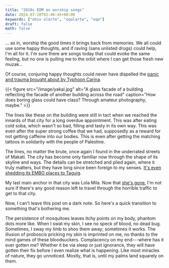 ```yaml
---
title: "2010s EDM as worship songs"
date: 2024-07-28T02:48:45+08:00
keywords: ["ohio olarte", "oqolarte", "oqo"]
draft: false
math: false
---
```


... as in, worship the good times it brings back from memories. We all
could use some happy thoughts, and if raving (sans unlisted drugs) could
help, I'm all for it. I'm sure there are songs today that could evoke
the same feeling, but no one is pulling me to the orbit where I can get
those fresh new muzak...

Of course, conjuring happy thoughts could never have dispelled the
[panic and trauma brought about by Typhoon Carina](https://newsinfo.inquirer.net/1965762/21-dead-after-typhoon-carina-pounds-ph-pnp).


{{< figure src="/image/yakal.jpg" alt="A glass facade of a building reflecting the facade of another building across the road" caption="How does boring glass could have class? Through amateur photography, maybe." >}}

The lines like these on the building were still in tact when we reached
the innards of that city for a long overdue appointment. This was after
eating cold soba, which wasn't so bad, filling and tasty in its own way.
This was even after the super strong coffee that we had, supposedly as a
reward for not getting caffeine into our bodies. This is even after
getting the matching tattoos in solidarity with the people of Palestine.


The lines, no matter the brute, once again I found in the underrated
streets of Makati. The city has become only familiar now through the
shape of its skyline and ways. The details can be stretched and plied
again, where it truly matters, but they have
long since been foreign to my senses.
[It's even shedding its EMBO places to Taguig](https://mb.com.ph/2024/2/8/lra-transfers-embo-barangay-property-transactions-to-taguig).

My last main anchor in that city was Lola Mila. Now that
[she's gone](/173/#farewell-lola-mila),
I'm not sure if there's any good reason
left to travel through the horrible traffic to get to that city.

Now, I can't leave this post on a dark note. So here's a quick
transition to something that's bothering me.

The persistence of mosquitoes leaves itchy points on my body, phantom
dots more like. When I swat my skin, I see no speck of blood, no dead
bug. Sometimes, I sway my limb to shoo them away; sometimes it works.
The illusion of proboscis pricking my skin is imprinted on me, no thanks
to the mind games of these bloodsuckers. Complacency on my end---where
has it ever gotten me? Whether it be via sleep or just ignorance, they
will have gotten their fix before I even realize what is happening. Like
most miracles of nature, they go unnoticed. Mostly, that is, until my
palms land squarely on them.

